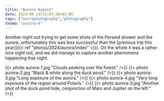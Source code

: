 ```yaml
---
title: "Aurora August"
date: 2024-08-13T15:07:36+01:00
tags: ["astrophotography","photography"]
thumb: "aurora-4"
---
```


Another night out trying to get some shots of the Perseid shower and the aurora, unfortunately this was less successful than the [previous trip this year]({{< ref "photos/2024/aurora/index" >}}). On the whole it was a rather nice night out, and we did manage to capture another phenomena happening that night.

{{< photo aurora-1.jpg "Clouds peaking over the forest." />}}
{{< photo aurora-2.jpg "Black & white along the duck pond." />}}
{{< photo aurora-3.jpg "Long exposure of the aurora." />}}
{{< photo aurora-4.jpg "Very long exposure of the region around Polaris." />}}
{{< photo aurora-5.jpg "Another shot of the duck pond hide, conjunction of Mars and Jupiter on the left." />}}
